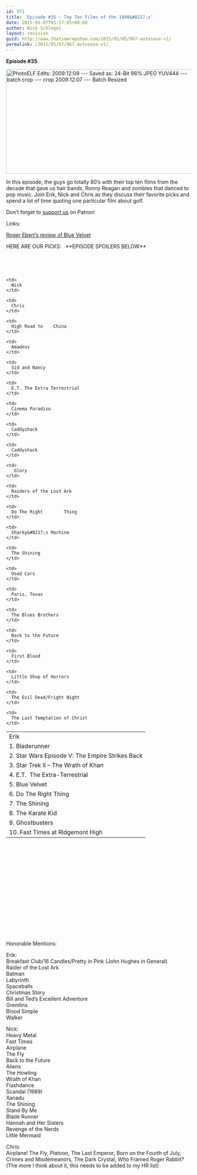 ```yaml
---
id: 971
title: 'Episode #35 – Top Ten Films of the 1980&#8217;s'
date: 2015-05-07T01:57:05+00:00
author: Nick Schlegel
layout: revision
guid: http://www.thatsawrapshow.com/2015/05/05/967-autosave-v1/
permalink: /2015/05/07/967-autosave-v1/
---
```

**Episode #35**

[<img class="aligncenter wp-image-968" src="http://www.thatsawrapshow.com/wp-content/uploads/2015/05/purplerain.jpg" alt="PhotoELF Edits: 2009:12:09 --- Saved as:  24-Bit  98% JPEG YUV444 --- batch crop --- crop 2009:12:07 --- Batch Resized" width="516" height="283" srcset="http://www.thatsawrapshow.com/wp-content/uploads/2015/05/purplerain.jpg 602w, http://www.thatsawrapshow.com/wp-content/uploads/2015/05/purplerain-300x164.jpg 300w, http://www.thatsawrapshow.com/wp-content/uploads/2015/05/purplerain-600x329.jpg 600w" sizes="(max-width: 516px) 100vw, 516px" />](http://www.thatsawrapshow.com/wp-content/uploads/2015/05/purplerain.jpg)

In this episode, the guys go totally 80&#8217;s with their top ten films from the decade that gave us hair bands, Ronny Reagan and zombies that danced to pop music. Join Erik, Nick and Chris as they discuss their favorite picks and spend a lot of time quoting one particular film about golf.

Don&#8217;t forget to [support us](https://www.patreon.com/thatsawrap) on Patron!

Links:

[Roger Ebert&#8217;s review of Blue Velvet](http://www.rogerebert.com/reviews/blue-velvet-1986)

HERE ARE OUR PICKS:   \*\*EPISODE SPOILERS BELOW\*\*

&nbsp;

&nbsp;

<!--more-->

<table style="height: 551px;" width="517">
  <tr>
    <td>
      Erik
    </td>
    
    <td>
      Nick
    </td>
    
    <td>
      Chris
    </td>
  </tr>
  
  <tr>
    <td>
      1. Bladerunner
    </td>
    
    <td>
      High Road to    China
    </td>
    
    <td>
      Amadeus
    </td>
  </tr>
  
  <tr>
    <td>
      2. Star Wars Episode V: The Empire Strikes Back
    </td>
    
    <td>
      Sid and Nancy
    </td>
    
    <td>
      E.T. The Extra Terrestrial
    </td>
  </tr>
  
  <tr>
    <td>
      3. Star Trek II &#8211; The Wrath of Khan
    </td>
    
    <td>
      Cinema Paradiso
    </td>
    
    <td>
      Caddyshack
    </td>
  </tr>
  
  <tr>
    <td>
      4. E.T.  The Extra-Terrestrial
    </td>
    
    <td>
      Caddyshack
    </td>
    
    <td>
       Glory
    </td>
  </tr>
  
  <tr>
    <td>
      5. Blue Velvet
    </td>
    
    <td>
      Raiders of the Lost Ark
    </td>
    
    <td>
      Do The Right        Thing
    </td>
  </tr>
  
  <tr>
    <td>
      6. Do The Right Thing
    </td>
    
    <td>
      Sharky&#8217;s Machine
    </td>
    
    <td>
      The Shining
    </td>
  </tr>
  
  <tr>
    <td>
      7. The Shining
    </td>
    
    <td>
      Used Cars
    </td>
    
    <td>
      Paris, Texas
    </td>
  </tr>
  
  <tr>
    <td>
      8. The Karate Kid
    </td>
    
    <td>
      The Blues Brothers
    </td>
    
    <td>
      Back to the Future
    </td>
  </tr>
  
  <tr>
    <td>
      9. Ghostbusters
    </td>
    
    <td>
      First Blood
    </td>
    
    <td>
      Little Shop of Horrors
    </td>
  </tr>
  
  <tr>
    <td>
      10. Fast Times at Ridgemont High
    </td>
    
    <td>
      The Evil Dead/Fright Night
    </td>
    
    <td>
      The Last Temptation of Christ
    </td>
  </tr>
</table>

Honorable Mentions:

Erik:  
Breakfast Club/16 Candles/Pretty in Pink (John Hughes in General)  
Raider of the Lost Ark  
Batman  
Labyrinth  
Spaceballs  
Christmas Story  
Bill and Ted&#8217;s Excellent Adventure  
Gremlins  
Blood Simple  
Walker

Nick:  
Heavy Metal  
Fast Times  
Airplane  
The Fly  
Back to the Future  
Aliens  
The Howling  
Wrath of Khan  
Flashdance  
Scandal (1989)  
Xanadu  
The Shining  
Stand By Me  
Blade Runner  
Hannah and Her Sisters  
Revenge of the Nerds  
Little Mermaid

Chris:  
Airplane! The Fly, Platoon, The Last Emperor, Born on the Fourth of July, Crimes and Misdemeanors, The Dark Crystal, Who Framed Roger Rabbit? (The more I think about it, this needs to be added to my HR list)